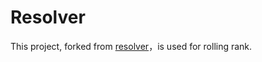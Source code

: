 Resolver
==================
This project, forked from [resolver](https://github.com/wlx65003/acm-resolver)，is used for rolling rank.


